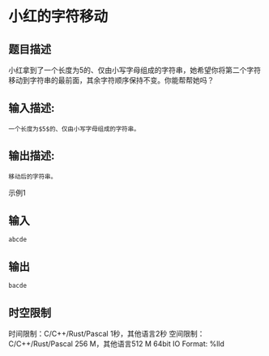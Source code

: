 # 小红的字符移动

## 题目描述

小红拿到了一个长度为5的、仅由小写字母组成的字符串，她希望你将第二个字符移动到字符串的最前面，其余字符顺序保持不变。你能帮帮她吗？

## 输入描述:
    
    
    一个长度为$5$的、仅由小写字母组成的字符串。

## 输出描述:
    
    
    移动后的字符串。

示例1 

## 输入
    
    
    abcde

## 输出
    
    
    bacde


## 时空限制

时间限制：C/C++/Rust/Pascal 1秒，其他语言2秒
空间限制：C/C++/Rust/Pascal 256 M，其他语言512 M
64bit IO Format: %lld